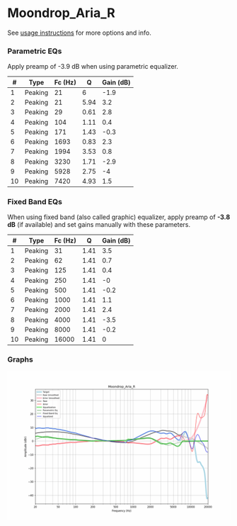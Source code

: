 # Moondrop_Aria_R
See [usage instructions](https://github.com/jaakkopasanen/AutoEq#usage) for more options and info.

### Parametric EQs
Apply preamp of -3.9 dB when using parametric equalizer.

|   # | Type    |   Fc (Hz) |    Q |   Gain (dB) |
|-----|---------|-----------|------|-------------|
|   1 | Peaking |        21 | 6    |        -1.9 |
|   2 | Peaking |        21 | 5.94 |         3.2 |
|   3 | Peaking |        29 | 0.61 |         2.8 |
|   4 | Peaking |       104 | 1.11 |         0.4 |
|   5 | Peaking |       171 | 1.43 |        -0.3 |
|   6 | Peaking |      1693 | 0.83 |         2.3 |
|   7 | Peaking |      1994 | 3.53 |         0.8 |
|   8 | Peaking |      3230 | 1.71 |        -2.9 |
|   9 | Peaking |      5928 | 2.75 |        -4   |
|  10 | Peaking |      7420 | 4.93 |         1.5 |

### Fixed Band EQs
When using fixed band (also called graphic) equalizer, apply preamp of **-3.8 dB** (if available) and set gains manually with these parameters.

|   # | Type    |   Fc (Hz) |    Q |   Gain (dB) |
|-----|---------|-----------|------|-------------|
|   1 | Peaking |        31 | 1.41 |         3.5 |
|   2 | Peaking |        62 | 1.41 |         0.7 |
|   3 | Peaking |       125 | 1.41 |         0.4 |
|   4 | Peaking |       250 | 1.41 |        -0   |
|   5 | Peaking |       500 | 1.41 |        -0.2 |
|   6 | Peaking |      1000 | 1.41 |         1.1 |
|   7 | Peaking |      2000 | 1.41 |         2.4 |
|   8 | Peaking |      4000 | 1.41 |        -3.5 |
|   9 | Peaking |      8000 | 1.41 |        -0.2 |
|  10 | Peaking |     16000 | 1.41 |         0   |

### Graphs
![](./Moondrop_Aria_R.png)
